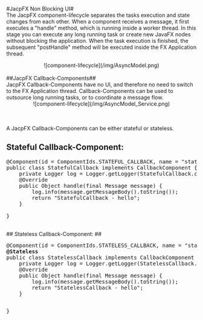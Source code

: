 
#JacpFX Non Blocking UI#
<br/>
The JacpFX component-lifecycle separates the tasks execution and state changes from each other. When a component receives a message, it first executes a "handle" method, which is running inside a worker thread. 
In this stage you can execute any long running task or create new JavaFX nodes without blocking the application. When the task execution is finished, the subsequent "postHandle" method will be executed inside the FX Application thread.
<div align="center">
![component-lifecycle](/img/AsyncModel.png)
</div>
<br/>
##JacpFX Callback-Components##
<br/>
JacpFX Callback-Components have no UI, and therefore no need to switch to the FX Application thread. Callback-Components can be used to outsource long running tasks, or to coordinate a message flow.
<div align="center">
![component-lifecycle](/img/AsyncModel_Service.png)
</div>

<br/><br/>
A JacpFX Callback-Components can be either stateful or stateless.

## Stateful Callback-Component: ##
<pre>
@Component(id = ComponentIds.STATEFUL_CALLBACK, name = "statefulCallback", active = true, resourceBundleLocation = "bundles.languageBundle", localeID = "en_US")
public class StatefulCallback implements CallbackComponent {
	private Logger log = Logger.getLogger(StatefulCallback.class.getName());
    @Override
    public Object handle(final Message<Event, Object> message) {
        log.info(message.getMessageBody().toString());
		return "StatefulCallback - hello";
	}

}
</pre>
<br/>
## Stateless Callback-Component: ##
<pre>
@Component(id = ComponentIds.STATELESS_CALLBACK, name = "statelessCallback", active = true, resourceBundleLocation = "bundles.languageBundle", localeID = "en_US")
<b>@Stateless</b>
public class StatelessCallback implements CallbackComponent {
	private Logger log = Logger.getLogger(StatelessCallback.class.getName());
	@Override
    public Object handle(final Message<Event, Object> message) {
		log.info(message.getMessageBody().toString());
		return "StatelessCallback - hello";
	}

}

</pre>